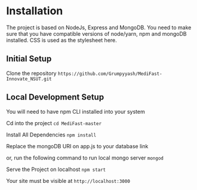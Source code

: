 # Installation
The project is based on NodeJs, Express and MongoDB. You need to make sure that you have compatible versions of node/yarn, npm and mongoDB installed. CSS is used as the stylesheet here.


## Initial Setup

Clone the repository
`https://github.com/Grumpyyash/MediFast-Innovate_NSUT.git`

## Local Development Setup
You will need to have npm CLI installed into your system

Cd into the project
`cd MediFast-master`

Install All Dependencies
`npm install`

Replace the mongoDB URI on app.js to your database link

or, run the following command to run local mongo server
`mongod`

Serve the Project on localhost
`npm start`


Your site must be visible at
`http://localhost:3000`
